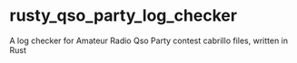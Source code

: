 # rusty_qso_party_log_checker
A log checker for Amateur Radio Qso Party contest cabrillo files, written in Rust
